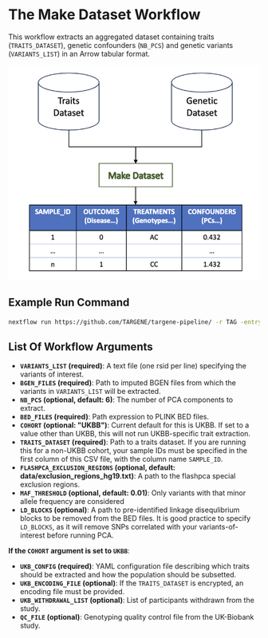 # The Make Dataset Workflow

This workflow extracts an aggregated dataset containing traits (`TRAITS_DATASET`), genetic confounders (`NB_PCS`) and genetic variants (`VARIANTS_LIST`) in an Arrow tabular format.

![Make Dataset](../assets/make_dataset.png)

## Example Run Command

```bash
nextflow run https://github.com/TARGENE/targene-pipeline/ -r TAG -entry MAKE_DATASET -profile P -resume
```

## List Of Workflow Arguments

- **`VARIANTS_LIST` (required)**: A text file (one rsid per line) specifying the variants of interest.
- **`BGEN_FILES` (required)**: Path to imputed BGEN files from which the variants in `VARIANTS_LIST` will be extracted.
- **`NB_PCS` (optional, default: 6)**: The number of PCA components to extract.
- **`BED_FILES` (required)**: Path expression to PLINK BED files.
- **`COHORT` (optional: "UKBB")**: Current default for this is UKBB. If set to a value other than UKBB, this will not run UKBB-specific trait extraction.
- **`TRAITS_DATASET` (required)**: Path to a traits dataset. If you are running this for a non-UKBB cohort, your sample IDs must be specified in the first column of this CSV file, with the column name `SAMPLE_ID`.
- **`FLASHPCA_EXCLUSION_REGIONS` (optional, default: data/exclusion_regions_hg19.txt)**: A path to the flashpca special exclusion regions.
- **`MAF_THRESHOLD` (optional, default: 0.01)**: Only variants with that minor allele frequency are considered
- **`LD_BLOCKS` (optional)**: A path to pre-identified linkage disequlibrium blocks to be removed from the BED files. It is good practice to specify `LD_BLOCKS`, as it will remove SNPs correlated with your variants-of-interest before running PCA.

**If the `COHORT` argument is set to `UKBB`**:

- **`UKB_CONFIG` (required)**: YAML configuration file describing which traits should be extracted and how the population should be subsetted.
- **`UKB_ENCODING_FILE` (optional)**: If the `TRAITS_DATASET` is encrypted, an encoding file must be provided.
- **`UKB_WITHDRAWAL_LIST` (optional)**: List of participants withdrawn from the study.
- **`QC_FILE` (optional)**: Genotyping quality control file from the UK-Biobank study.
